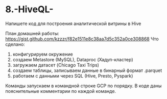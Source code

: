 # 8.-HiveQL-

Напишете код для построения аналитической витрины в Hive <br>

План домашней работы: https://gist.github.com/kzzzr/f82e1511e8c38aa7d5c352a0ce308868
Что сделано:  
1. конфигурируем окружение  
2. создаем Metastore (MySQL), Dataproc (Хадуп-кластер)  
3. загружаем датасет (Chicago Taxi Trips)  
4. создаем таблицы, записываем данные в бинарный формат .parquet  
5. работаем с данными через SQL (Hive, Presto, Pyspark)  


Команды запускаем в командной строке GCP по порядку. В коде даны пояснительные комментарии по каждой команде.  


